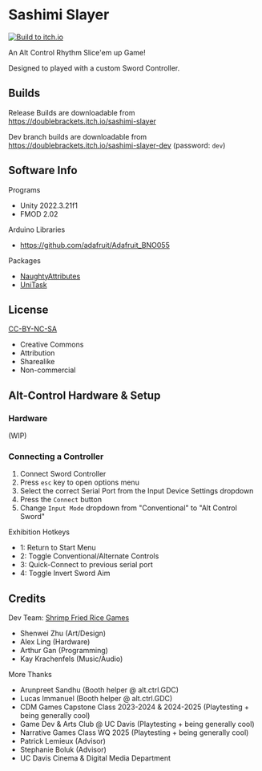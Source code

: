 # Sashimi Slayer
[![Build to itch.io](https://github.com/DoubleBrackets/SashimiSlayer/actions/workflows/main.yml/badge.svg?branch=main)](https://github.com/DoubleBrackets/SashimiSlayer/actions/workflows/main.yml)

An Alt Control Rhythm Slice'em up Game! 

Designed to played with a custom Sword Controller.


## Builds

Release Builds are downloadable from https://doublebrackets.itch.io/sashimi-slayer

Dev branch builds are downloadable from https://doublebrackets.itch.io/sashimi-slayer-dev (password: `dev`)

## Software Info

Programs
- Unity 2022.3.21f1
- FMOD 2.02

Arduino Libraries
- https://github.com/adafruit/Adafruit_BNO055

Packages
- [NaughtyAttributes](https://github.com/dbrizov/NaughtyAttributes)
- [UniTask](https://github.com/Cysharp/UniTask)

## License

[CC-BY-NC-SA](https://creativecommons.org/licenses/by-nc-sa/4.0/)
 - Creative Commons
 - Attribution
 - Sharealike
 - Non-commercial

## Alt-Control Hardware & Setup

### Hardware

(WIP)

### Connecting a Controller

1. Connect Sword Controller
2. Press `esc` key to open options menu
3. Select the correct Serial Port from the Input Device Settings dropdown
4. Press the `Connect` button
5. Change `Input Mode` dropdown from "Conventional" to "Alt Control Sword"

Exhibition Hotkeys
- 1: Return to Start Menu
- 2: Toggle Conventional/Alternate Controls
- 3: Quick-Connect to previous serial port
- 4: Toggle Invert Sword Aim

## Credits

Dev Team: [Shrimp Fried Rice Games](https://linktr.ee/shrimpfriedricegames)
- Shenwei Zhu (Art/Design)
- Alex Ling (Hardware)
- Arthur Gan (Programming)
- Kay Krachenfels (Music/Audio)

More Thanks
- Arunpreet Sandhu (Booth helper @ alt.ctrl.GDC)
- Lucas Immanuel (Booth helper @ alt.ctrl.GDC)
- CDM Games Capstone Class 2023-2024 & 2024-2025 (Playtesting + being generally cool)
- Game Dev & Arts Club @ UC Davis (Playtesting + being generally cool)
- Narrative Games Class WQ 2025 (Playtesting + being generally cool)
- Patrick Lemieux (Advisor)
- Stephanie Boluk (Advisor)
- UC Davis Cinema & Digital Media Department
